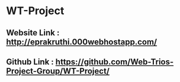 # WT-Project

## Website Link : http://eprakruthi.000webhostapp.com/

## Github Link : https://github.com/Web-Trios-Project-Group/WT-Project/
